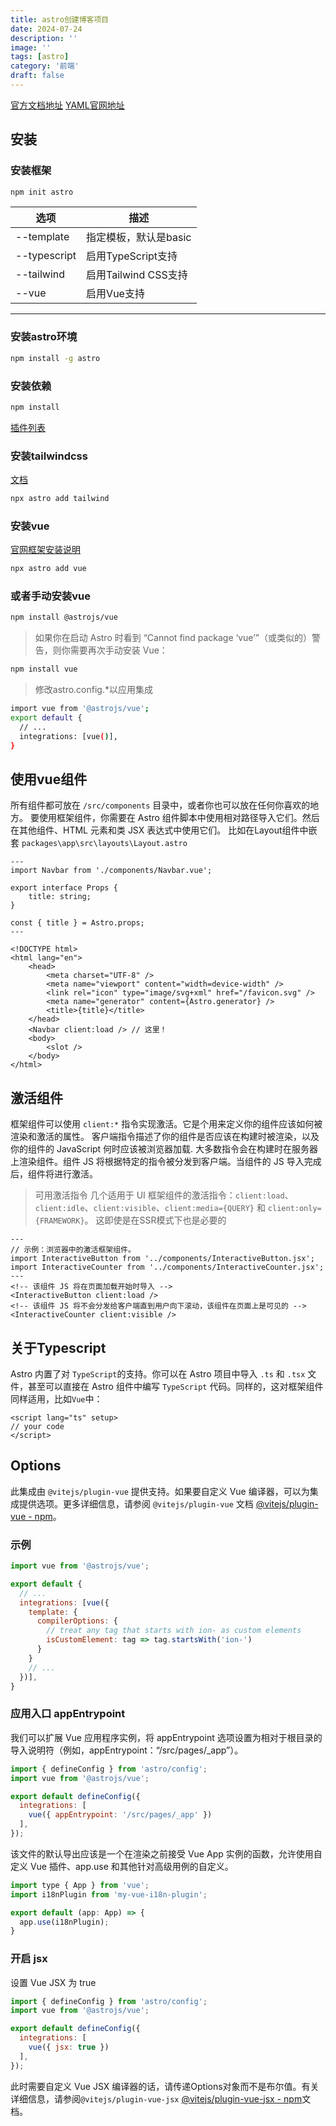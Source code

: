 ```yaml
---
title: astro创建博客项目
date: 2024-07-24
description: ''
image: ''
tags: [astro]
category: '前端'
draft: false 
---
```


[官方文档地址](https://docs.astro.build/zh-cn/getting-started/)
[YAML官网地址](https://dev.to/paulasantamaria/introduction-to-yaml-125f)

## 安装
### 安装框架
```bash
npm init astro 
```
| 选项 | 描述 |
| --- | --- |
| --template | 指定模板，默认是basic |
| --typescript | 启用TypeScript支持 |
| --tailwind | 启用Tailwind CSS支持 |
| --vue | 启用Vue支持 |

------

### 安装astro环境
```bash
npm install -g astro
```
### 安装依赖
```bash
npm install
```
[插件列表](https://astro.build/integrations)
### 安装tailwindcss
[文档]([tailwindcss](https://www.tailwindcss.cn/docs/border-style))
```bash
npx astro add tailwind
```
### 安装vue
[官网框架安装说明](https://docs.astro.build/zh-cn/guides/framework-components/#using-framework-components)
```bash
npx astro add vue
```
### 或者手动安装vue
```bash
npm install @astrojs/vue
```
> 如果你在启动 Astro 时看到 “Cannot find package ‘vue’”（或类似的）警告，则你需要再次手动安装 Vue：
```bash
npm install vue
```
> 修改astro.config.*以应用集成
```bash
import vue from '@astrojs/vue';
export default {
  // ...
  integrations: [vue()],
}
```
## 使用vue组件
所有组件都可放在 `/src/components` 目录中，或者你也可以放在任何你喜欢的地方。
要使用框架组件，你需要在 Astro 组件脚本中使用相对路径导入它们。然后在其他组件、HTML 元素和类 JSX 表达式中使用它们。
比如在Layout组件中嵌套
`packages\app\src\layouts\Layout.astro`
```astro
---
import Navbar from './components/Navbar.vue';

export interface Props {
    title: string;
}

const { title } = Astro.props;
---

<!DOCTYPE html>
<html lang="en">
    <head>
        <meta charset="UTF-8" />
        <meta name="viewport" content="width=device-width" />
        <link rel="icon" type="image/svg+xml" href="/favicon.svg" />
        <meta name="generator" content={Astro.generator} />
        <title>{title}</title>
    </head>
    <Navbar client:load /> // 这里！
    <body>
        <slot />
    </body>
</html>
```
## 激活组件
框架组件可以使用 `client:*` 指令实现激活。它是个用来定义你的组件应该如何被渲染和激活的属性。
客户端指令描述了你的组件是否应该在构建时被渲染，以及你的组件的 JavaScript 何时应该被浏览器加载.
大多数指令会在构建时在服务器上渲染组件。组件 JS 将根据特定的指令被分发到客户端。当组件的 JS 导入完成后，组件将进行激活。
 > 可用激活指令
几个适用于 UI 框架组件的激活指令：`client:load`、`client:idle`、`client:visible`、`client:media={QUERY}` 和 `client:only={FRAMEWORK}`。
这即使是在SSR模式下也是必要的

```astro
---
// 示例：浏览器中的激活框架组件。
import InteractiveButton from '../components/InteractiveButton.jsx';
import InteractiveCounter from '../components/InteractiveCounter.jsx';
---
<!-- 该组件 JS 将在页面加载开始时导入 -->
<InteractiveButton client:load />
<!-- 该组件 JS 将不会分发给客户端直到用户向下滚动，该组件在页面上是可见的 -->
<InteractiveCounter client:visible />

```
## 关于Typescript
Astro 内置了对 `TypeScript`的支持。你可以在 Astro 项目中导入 `.ts` 和 `.tsx` 文件，甚至可以直接在 Astro 组件中编写 `TypeScript` 代码。同样的，这对框架组件同样适用，比如`Vue`中：
```vue
<script lang="ts" setup>
// your code
</script>
```
## Options
此集成由 `@vitejs/plugin-vue` 提供支持。如果要自定义 Vue 编译器，可以为集成提供选项。更多详细信息，请参阅 `@vitejs/plugin-vue` 文档 [@vitejs/plugin-vue - npm](https://www.npmjs.com/package/@vitejs/plugin-vue)。
### 示例
```js
import vue from '@astrojs/vue';

export default {
  // ...
  integrations: [vue({
    template: {
      compilerOptions: {
        // treat any tag that starts with ion- as custom elements
        isCustomElement: tag => tag.startsWith('ion-')
      }
    }
    // ...
  })],
}
```
### 应用入口 appEntrypoint
我们可以扩展 Vue 应用程序实例，将 appEntrypoint 选项设置为相对于根目录的导入说明符（例如，appEntrypoint：“/src/pages/_app”）。
```js
import { defineConfig } from 'astro/config';
import vue from '@astrojs/vue';

export default defineConfig({
  integrations: [
    vue({ appEntrypoint: '/src/pages/_app' })
  ],
});
```
该文件的默认导出应该是一个在渲染之前接受 Vue App 实例的函数，允许使用自定义 Vue 插件、app.use 和其他针对高级用例的自定义。
```js
import type { App } from 'vue';
import i18nPlugin from 'my-vue-i18n-plugin';

export default (app: App) => {
  app.use(i18nPlugin);
}
```
### 开启 jsx
设置 Vue JSX 为 true
```js
import { defineConfig } from 'astro/config';
import vue from '@astrojs/vue';

export default defineConfig({
  integrations: [
    vue({ jsx: true })
  ],
});
```
此时需要自定义 Vue JSX 编译器的话，请传递Options对象而不是布尔值。有关详细信息，请参阅`@vitejs/plugin-vue-jsx` [@vitejs/plugin-vue-jsx - npm](https://www.npmjs.com/package/@vitejs/plugin-vue-jsx)文档。



